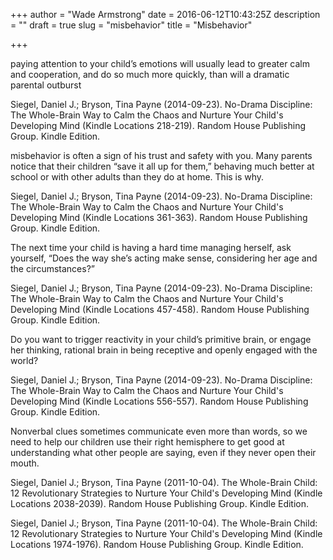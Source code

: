 +++
author = "Wade Armstrong"
date = 2016-06-12T10:43:25Z
description = ""
draft = true
slug = "misbehavior"
title = "Misbehavior"

+++


paying attention to your child’s emotions will usually lead to greater calm and cooperation, and do so much more quickly, than will a dramatic parental outburst

Siegel, Daniel J.; Bryson, Tina Payne (2014-09-23). No-Drama Discipline: The Whole-Brain Way to Calm the Chaos and Nurture Your Child's Developing Mind (Kindle Locations 218-219). Random House Publishing Group. Kindle Edition. 

misbehavior is often a sign of his trust and safety with you. Many parents notice that their children “save it all up for them,” behaving much better at school or with other adults than they do at home. This is why.

Siegel, Daniel J.; Bryson, Tina Payne (2014-09-23). No-Drama Discipline: The Whole-Brain Way to Calm the Chaos and Nurture Your Child's Developing Mind (Kindle Locations 361-363). Random House Publishing Group. Kindle Edition. 

The next time your child is having a hard time managing herself, ask yourself, “Does the way she’s acting make sense, considering her age and the circumstances?”

Siegel, Daniel J.; Bryson, Tina Payne (2014-09-23). No-Drama Discipline: The Whole-Brain Way to Calm the Chaos and Nurture Your Child's Developing Mind (Kindle Locations 457-458). Random House Publishing Group. Kindle Edition. 

Do you want to trigger reactivity in your child’s primitive brain, or engage her thinking, rational brain in being receptive and openly engaged with the world?

Siegel, Daniel J.; Bryson, Tina Payne (2014-09-23). No-Drama Discipline: The Whole-Brain Way to Calm the Chaos and Nurture Your Child's Developing Mind (Kindle Locations 556-557). Random House Publishing Group. Kindle Edition. 

Nonverbal clues sometimes communicate even more than words, so we need to help our children use their right hemisphere to get good at understanding what other people are saying, even if they never open their mouth.

Siegel, Daniel J.; Bryson, Tina Payne (2011-10-04). The Whole-Brain Child: 12 Revolutionary Strategies to Nurture Your Child's Developing Mind (Kindle Locations 2038-2039). Random House Publishing Group. Kindle Edition. 



Siegel, Daniel J.; Bryson, Tina Payne (2011-10-04). The Whole-Brain Child: 12 Revolutionary Strategies to Nurture Your Child's Developing Mind (Kindle Locations 1974-1976). Random House Publishing Group. Kindle Edition.

